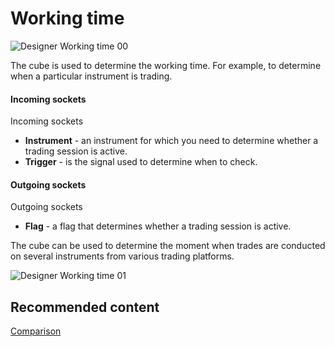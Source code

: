 # Working time

![Designer Working time 00](~/images/Designer_Working_time_00.png)

The cube is used to determine the working time. For example, to determine when a particular instrument is trading.

#### Incoming sockets

Incoming sockets

- **Instrument** \- an instrument for which you need to determine whether a trading session is active.
- **Trigger** \- is the signal used to determine when to check.

#### Outgoing sockets

Outgoing sockets

- **Flag** \- a flag that determines whether a trading session is active.

The cube can be used to determine the moment when trades are conducted on several instruments from various trading platforms.

![Designer Working time 01](~/images/Designer_Working_time_01.png)

## Recommended content

[Comparison](Designer_Comparison.md)
